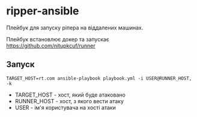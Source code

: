 # ripper-ansible

Плейбук для запуску ріпера на віддалених машинах.

Плейбук встановлює докер та запускає https://github.com/nitupkcuf/runner

## Запуск

```
TARGET_HOST=rt.com ansible-playbook playbook.yml -i USER@RUNNER_HOST, -k
```

- TARGET_HOST - хост, який буде атаковано
- RUNNER_HOST - хост, з якого вести атаку
- USER - ім'я користувача на хості атаки
